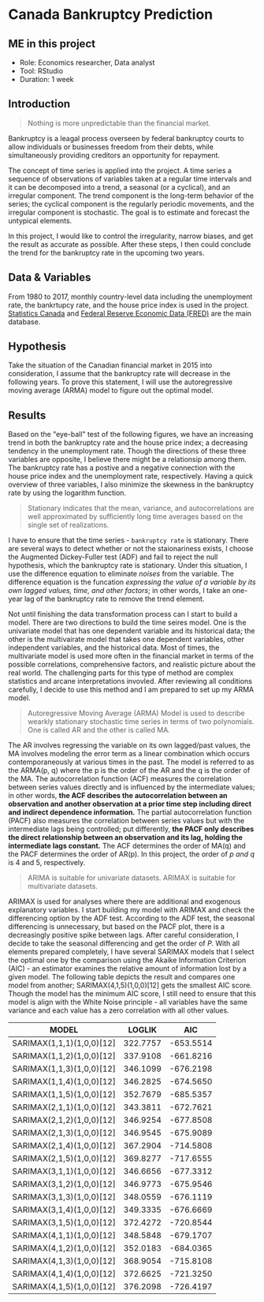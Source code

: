 # Canada Bankruptcy Prediction

## ME in this project
* Role: Economics researcher, Data analyst
* Tool: RStudio
* Duration: 1 week

## Introduction
> Nothing is more unpredictable than the financial market.

Bankruptcy is a leagal process overseen by federal bankruptcy courts to allow individuals or businesses freedom from their debts, while simultaneously providing creditors an opportunity for repayment.

The concept of time series is applied into the project. A time series a sequence of observations of variables taken at a regular time intervals and it can be decomposed into a trend, a seasonal (or a cyclical), and an irregular component. The trend component is the long-term behavior of the series; the cyclical component is the regularly periodic movements, and the irregular component is stochastic. The goal is to estimate and forecast the untypical elements. 

In this project, I would like to control the irregularity, narrow biases, and get the result as accurate as possible. After these steps, I then could conclude the trend for the bankruptcy rate in the upcoming two years.

## Data & Variables
From 1980 to 2017, monthly country-level data including the unemployment rate, the bankrtupcy rate, and the house price index is used in the project. [Statistics Canada](https://www.statcan.gc.ca/eng/start) and [Federal Reserve Economic Data (FRED)](https://fred.stlouisfed.org/) are the main database.

## Hypothesis
Take the situation of the Canadian financial market in 2015 into consideration, I assume that the bankruptcy rate will decrease in the following years. To prove this statement, I will use the autoregressive moving average (ARMA) model to figure out the optimal model.

## Results
Based on the "eye-ball" test of the following figures, we have an increasing trend in both the bankruptcy rate and the house price index; a decreasing tendency in the unemployment rate. Though the directions of these three variables are opposite, I believe there might be a relationsip among them. The bankruptcy rate has a postive and a negative connection with the house price index and the unemployment rate, respectively. Having a quick overview of three variables, I also minimize the skewness in the bankruptcy rate by using the logarithm function.

> Stationary indicates that the mean, variance, and autocorrelations are well approximated by sufficiently long time averages based on the single set of realizations.

I have to ensure that the time series - `bankruptcy rate` is stationary. There are several ways to detect whether or not the staionariness exists, I choose the Augmented Dickey-Fuller test (ADF) and fail to reject the null hypothesis, which the bankruptcy rate is stationary. Under this situation, I use the difference equation to eliminate *noises* from the variable. The difference equation is the funcation *expressing the value of a variable by its own lagged values, time, and other factors*; in other words, I take an one-year lag of the bankruptcy rate to remove the trend element.

Not until finishing the data transformation process can I start to build a model. There are two directions to build the time seires model. One is the univariate model that has one dependent variable and its historical data; the other is the multivairate model that takes one dependent variables, other independent variables, and the historical data. Most of times, the multivariate model is used more often in the financial market in terms of the possible correlations, comprehensive factors, and realistic picture about the real world. The challenging parts for this type of method are complex statistics and arcane interpretations invovled. After reviewing all conditions carefully, I decide to use this method and I am prepared to set up my ARMA model.

> Autoregressive Moving Average (ARMA) Model is used to describe wearkly stationary stochastic time series in terms of two polynomials. One is called AR and the other is called MA.

The AR involves regressing the variable on its own lagged/past values, the MA involves modeling the error term as a linear combination which occurs contemporaneously at various times in the past. The model is referred to as the ARMA(p, q) where the p is the order of the AR and the q is the order of the MA. The autocorrelation function (ACF) measures the correlation between series values directly and is influenced by the intermediate values; in other words, __the ACF describes the autocorrelation between an observation and another observation at a prior time step including direct and indirect dependence information.__ The partial autocorrelation function (PACF) also measures the correlation between series values but with the intermediate lags being controlled; put differently, __the PACF only describes the direct relationship between an observation and its lag, holding the intermediate lags constant.__ The ACF determines the order of MA(q) and the PACF determines the order of AR(p). In this project, the order of *p and q* is 4 and 5, respectively.

> ARIMA is suitable for univariate datasets. ARIMAX is suitable for multivariate datasets.

ARIMAX is used for analyses where there are additional and exogenous explanatory variables. I start building my model with ARIMAX and check the differencing option by the ADF test. According to the ADF test, the seasonal differencing is unnecessary, but based on the PACF plot, there is a decreasingly positive spike between lags. After careful consideration, I decide to take the seasonal differencing and get the order of *P.* With all elements prepared completely, I have several SARIMAX models that I select the optimal one by the comparison using the Akaike Information Criterion (AIC) - an estimator examines the relative amount of information lost by a given model. The following table depicts the result and compares one model from another; SARIMAX(4,1,5)(1,0,0)[12] gets the smallest AIC score. Though the model has the minimum AIC score, I still need to ensure that this model is align with the White Noise principle - all variables have the same variance and each value has a zero correlation with all other values.

MODEL | LOGLIK | AIC
--- | --- | --- |
SARIMAX(1,1,1)(1,0,0)[12] | 322.7757 | -653.5514
SARIMAX(1,1,2)(1,0,0)[12] | 337.9108 | -661.8216
SARIMAX(1,1,3)(1,0,0)[12] | 346.1099 | -676.2198
SARIMAX(1,1,4)(1,0,0)[12] | 346.2825 | -674.5650
SARIMAX(1,1,5)(1,0,0)[12] | 352.7679 | -685.5357
SARIMAX(2,1,1)(1,0,0)[12] | 343.3811 | -672.7621
SARIMAX(2,1,2)(1,0,0)[12] | 346.9254 | -677.8508
SARIMAX(2,1,3)(1,0,0)[12] | 346.9545 | -675.9089
SARIMAX(2,1,4)(1,0,0)[12] | 367.2904 | -714.5808
SARIMAX(2,1,5)(1,0,0)[12] | 369.8277 | -717.6555
SARIMAX(3,1,1)(1,0,0)[12] | 346.6656 | -677.3312
SARIMAX(3,1,2)(1,0,0)[12] | 346.9773 | -675.9546
SARIMAX(3,1,3)(1,0,0)[12] | 348.0559 | -676.1119
SARIMAX(3,1,4)(1,0,0)[12] | 349.3335 | -676.6669
SARIMAX(3,1,5)(1,0,0)[12] | 372.4272 | -720.8544
SARIMAX(4,1,1)(1,0,0)[12] | 348.5848 | -679.1707
SARIMAX(4,1,2)(1,0,0)[12] | 352.0183 | -684.0365
SARIMAX(4,1,3)(1,0,0)[12] | 368.9054 | -715.8108
SARIMAX(4,1,4)(1,0,0)[12] | 372.6625 | -721.3250
SARIMAX(4,1,5)(1,0,0)[12] | 376.2098 | -726.4197
